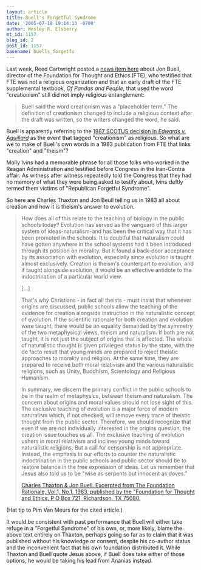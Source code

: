 ```yaml
---
layout: article
title: Buell's Forgetful Syndrome
date: '2005-07-18 19:14:13 -0700'
author: Wesley R. Elsberry
mt_id: 1157
blog_id: 2
post_id: 1157
basename: buells_forgetfu
---
```

Last week, Reed Cartwright posted a [news item here](/archives/2005/07/creationist-cre.html) about Jon Buell, director of the Foundation for Thought and Ethics (FTE), who testified that FTE was not a religious organization and that an early draft of the FTE supplemental textbook, _Of Pandas and People_, that used the word "creationism" still did not imply religious entanglement:

> Buell said the word creationism was a "placeholder term." The definition of creationism changed to include a religious context after the draft was written, so the writers changed the word, he said.

Buell is apparently referring to the [1987 SCOTUS decision in _Edwards v. Aguillard_](http://www.talkorigins.org/faqs/edwards-v-aguillard.html) as the event that tagged "creationism" as religious. So what are we to make of Buell's own words in a 1983 publication from FTE that links "creation" and "theism"?

Molly Ivins had a memorable phrase for all those folks who worked in the Reagan Administration and testified before Congress in the Iran-Contra affair. As witness after witness repeatedly told the Congress that they had no memory of what they were being asked to testify about, Ivins deftly termed them victims of "Republican Forgetful Syndrome". 

So here are Charles Thaxton and Jon Beull telling us in 1983 all about creation and how it is theism's answer to evolution.

> How does all of this relate to the teaching of biology in the public schools today? Evolution has served as the vanguard of this larger system of ideas-naturalism-and has been the critical way that it has been promoted in the schools. It is doubtful that naturalism could have gotten anywhere in the school systems had it been introduced through its position on morality. But it found a back-door acceptance by its association with evolution, especially since evolution is taught almost exclusively. Creation is theism's counterpart to evolution, and if taught alongside evolution, it would be an effective antidote to the indoctrination of a particular world view.
> 
> \[...\]
> 
> That's why Christians - in fact all theists - must insist that whenever origins are discussed, public schools allow the teaching of the evidence for creation alongside instruction in the naturalistic concept of evolution. If the scientific rationale for both creation and evolution were taught, there would be an equality demanded by the symmetry of the two metaphysical views, theism and naturalism. If both are not taught, it is not just the subject of origins that is affected. The whole of naturalistic thought is given privileged status by the state, with the de facto result that young minds are prepared to reject theistic approaches to morality and religion. At the same time, they are prepared to receive both moral relativism and the various naturalistic religions, such as Unity, Buddhism, Scientology and Religious Humanism.
> 
> In summary, we discern the primary conflict in the public schools to be in the realm of metaphysics, between theism and naturalism. The concern about origins and moral values should not lose sight of this. The exclusive teaching of evolution is a major force of modern naturalism which, if not checked, will remove every trace of theistic thought from the public sector. Therefore, we should recognize that even if we are not individually interested in the origins question, the creation issue touches us all. The exclusive teaching of evolution ushers in moral relativism and inclines young minds toward naturalistic religions. But a call for censorship is not appropriate. Instead, the emphasis in our efforts to counter the naturalistic indoctrination in the public schools and public sector should be to restore balance in the free expression of ideas. Let us remember that Jesus also told us to be "wise as serpents but innocent as doves."
> 
> [Charles Thaxton & Jon Buell. Excerpted from The Foundation Rationale, Vol.1, No.1, 1983, published by the
> "Foundation for Thought and Ethics, P O Box 721, Richardson, TX 75080.](http://www.creationism.org/csshs/v15n3p23.htm)

(Hat tip to Pim Van Meurs for the cited article.)

It would be consistent with past performance that Buell will either take refuge in a "Forgetful Syndrome" of his own, or, more likely, blame the above text entirely on Thaxton, perhaps going so far as to claim that it was published without his knowledge or consent, despite his co-author status and the inconvenient fact that his own foundation distributed it. While Thaxton and Buell quote Jesus above, if Buell does take either of those options, he would be taking his lead from Ananias instead.
